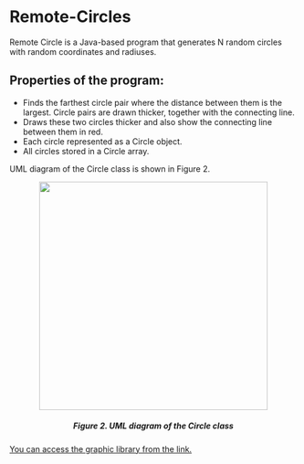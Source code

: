 # Remote-Circles

Remote Circle is a Java-based program that generates N random circles with random coordinates and radiuses. 

## Properties of the program:
* Finds the farthest circle pair where the distance between them is the largest. Circle pairs are drawn thicker, together with the connecting line.
* Draws these two circles thicker and also show the connecting line between them in red. 
* Each circle represented as a Circle object. 
* All circles stored in a Circle array. 


UML diagram of the Circle class is shown in Figure 2.
<p align="center">
    <img width="400" src="https://user-images.githubusercontent.com/110589752/187681321-1cb7fb18-8147-4a87-b0af-333bfa482884.png">
</p>

<h5 align="center">Figure 2. UML diagram of the Circle class</h1>

<a href="https://introcs.cs.princeton.edu/java/stdlib/">You can access the graphic library from the link.</a>
